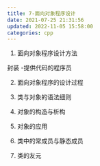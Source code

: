 ```yaml
---
title: 7-面向对象程序设计
date: 2021-07-25 21:31:56
updated: 2022-11-05 15:58:00
categories: cpp
---
```


1. 面向对象程序设计方法

封装
-提供代码的程序员

2. 面向对象程序的设计过程

3. 类与对象的语法细则

4. 对象的构造与析构

5. 对象的应用

6. 类中的常成员与静态成员

7. 类的友元

<!-- more -->
